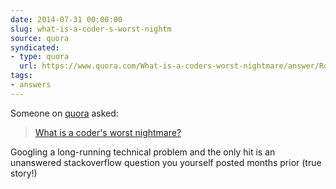 ```yaml
---
date: 2014-07-31 00:00:00
slug: what-is-a-coder-s-worst-nightm
source: quora
syndicated:
- type: quora
  url: https://www.quora.com/What-is-a-coders-worst-nightmare/answer/Roy-Tang
tags:
- answers
---
```


Someone on [quora](https://quora.com) asked:

> [What is a coder's worst nightmare?](https://www.quora.com/What-is-a-coders-worst-nightmare/answer/Roy-Tang)


<span class="ui_qtext_rendered_qtext">Googling a long-running technical problem and the only hit is an unanswered stackoverflow question you yourself posted months prior (true story!)</span>